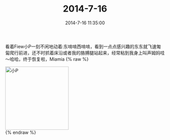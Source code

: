 ﻿---
title: 2014-7-16
date: 2014-7-16 11:35:00
tags:
categories: 妈妈
---
看着Fiew小P一刻不闲地动着:东啃啃西啃啃，看到一点点感兴趣的东东就飞速匍匐爬行前进，还不时抓着床沿或者我的胳膊腿站起来，经常粘到我身上叫声姆妈哇～哈哈，终于恢复啦，Miamia
{% raw %}
<div style="width:500 px">
<div style="float:left; width:100 px"><img src="/images/微信图片_20171010155311.jpg" width="200" alt="小P"></div>
<div style="clear:both"></div>
</div>
{% endraw %}
